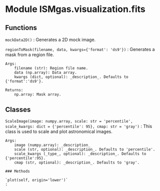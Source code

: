 Module ISMgas.visualization.fits
================================

Functions
---------

`mockData2D()`
:   Generates a 2D mock image.

`regionToMask(filename, data, kwargs={'format': 'ds9'})`
:   Generates a mask from a region file.
    
    Args:
        filename (str): Region file name.
        data (np.array): Data array.
        kwargs (dict, optional): _description_. Defaults to {'format':'ds9'}.
    
    Returns:
        np.array: Mask array.

Classes
-------

`ScaleImage(image: numpy.array, scale: str = 'percentile', scale_kwargs: dict = {'percentile': 95}, cmap: str = 'gray')`
:   This class is used to scale and plot astronomical images.
    
    Args:
        image (numpy.array): _description_
        scale (str, optional): _description_. Defaults to 'percentile'.
        scale_kwargs (_type_, optional): _description_. Defaults to {'percentile':95}.
        cmap (str, optional): _description_. Defaults to 'gray'.

    ### Methods

    `plot(self, origin='lower')`
    :